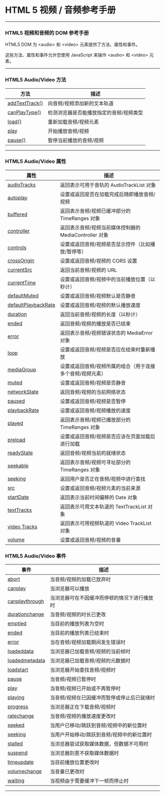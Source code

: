 # HTML 5 视频 / 音频参考手册

---

### HTML5 视频和音频的 DOM 参考手册

HTML5 DOM 为 &lt;audio&gt; 和 &lt;video&gt; 元素提供了方法、属性和事件。

这些方法、属性和事件允许您使用 JavaScript 来操作 &lt;audio&gt; 和 &lt;video&gt; 元素。

---

### HTML5 Audio/Video 方法

| 方法 | 描述
|------|-----
| [addTextTrack()]() | 向音频/视频添加新的文本轨道
| [canPlayType()]() | 检测浏览器是否能播放指定的音频/视频类型
| [load()]() | 重新加载音频/视频元素
| [play]() | 开始播放音频/视频
| [pause()]() | 暂停当前播放的音频/视频

---

### HTML5 Audio/Video 属性

| 属性 | 描述
|------|-----
| [audioTracks]() | 返回表示可用于音轨的 AudioTrackList 对象
| [autoplay]() | 设置或返回是否在加载完成后随即播放音频/视频
| [buffered]() | 返回表示音频/视频已缓冲部分的 TimeRanges 对象
| [controller]() | 返回表示音频/视频当前媒体控制器的 MediaController 对象
| [controls]() | 设置或返回音频/视频是否显示控件（比如播放/暂停等）
| [crossOrigin]() | 设置或返回音频/视频的 CORS 设置
| [currentSrc]() | 返回当前音频/视频的 URL
| [currentTime]() | 设置或返回音频/视频中的当前播放位置（以秒计）
| [defaultMuted]() | 设置或返回音频/视频默认是否静音
| [defaultPlaybackRate]() | 设置或返回音频/视频的默认播放速度
| [duration]() | 返回当前音频/视频的长度（以秒计）
| [ended]() |返回音频/视频的播放是否已结束
| [error]() |返回表示音频/视频错误状态的 MediaError 对象
| [loop]() |设置或返回音频/视频是否应在结束时重新播放
| [mediaGroup]() |设置或返回音频/视频所属的组合（用于连接多个音频/视频元素）
| [muted]() |设置或返回音频/视频是否静音
| [networkState]() |返回音频/视频的当前网络状态
| [paused]() |设置或返回音频/视频是否暂停
| [playbackRate]() |设置或返回音频/视频播放的速度
| [played]() |返回表示音频/视频已播放部分的 TimeRanges 对象
| [preload]() |设置或返回音频/视频是否应该在页面加载后进行加载
| [readyState]() |返回音频/视频当前的就绪状态
| [seekable]() |返回表示音频/视频可寻址部分的 TimeRanges 对象
| [seeking]() |返回用户是否正在音频/视频中进行查找
| [src]() |设置或返回音频/视频元素的当前来源
| [startDate]() |返回表示当前时间偏移的 Date 对象
| [textTracks]() |返回表示可用文本轨道的 TextTrackList 对象
| [video Tracks]() |返回表示可用视频轨道的 Video TrackList 对象
| [volume]() |设置或返回音频/视频的音量

### HTML5 Audio/Video 事件

| 事件 | 描述
|------|-----
| [abort]() |当音频/视频的加载已放弃时
| [canplay]() |当浏览器可以播放
| [canplaythrough]() |当浏览器可在不因缓冲而停顿的情况下进行播放时
| [durationchange]() |当音频/视频的时长已更改
| [emptied]() |当目前的播放列表为空时
| [ended]() |当目前的播放列表已结束时
| [error]() |当在音频/视频加载期间发生错误时
| [loadeddata]() |当浏览器已加载音频/视频的当前帧时
| [loadedmetadata]() |当浏览器已加载音频/视频的元数据时
| [loadstart]() |当浏览器开始查找音频/视频时
| [pause]() |当音频/视频已暂停时
| [play]() |当音频/视频已开始或不再暂停时
| [playing]() |当音频/视频在已因缓冲而暂停或停止后已就绪时
| [progress]() |当浏览器正在下载音频/视频时
| [ratechange]() |当音频/视频的播放速度更改时
| [seeked]() |当用户已移动/跳跃到音频/视频中的新位置时
| [seeking]() |当用户开始移动/跳跃到音频/视频中的新位置时
| [stalled]() |当浏览器尝试获取媒体数据，但数据不可用时
| [suspend]() |当浏览器刻意不获取媒体数据时
| [timeupdate]() |当目前播放位置更改时
| [volumechange]() |当音量已更改时
| [waiting]() |当视频由于需要缓冲下一帧而停止时

---
